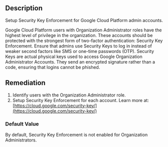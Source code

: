## Description

Setup Security Key Enforcement for Google Cloud Platform admin accounts.

Google Cloud Platform users with Organization Administrator roles have the highest level of privilege in the organization. These accounts should be protected with the strongest form of two-factor authentication: Security Key Enforcement. Ensure that admins use Security Keys to log in instead of weaker second factors like SMS or one-time passwords (OTP). Security Keys are actual physical keys used to access Google Organization Administrator Accounts. They send an encrypted signature rather than a code, ensuring that logins cannot be phished.

## Remediation

1. Identify users with the Organization Administrator role.
2. Setup Security Key Enforcement for each account. Learn more at: [https://cloud.google.com/security-key/](https://cloud.google.com/security-key/)

### Default Value

By default, Security Key Enforcement is not enabled for Organization Administrators.